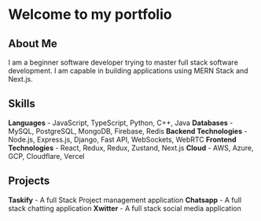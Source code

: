 # Welcome to my portfolio

## About Me
I am a beginner software developer trying to master full stack software development. I am capable in building applications using MERN Stack and Next.js.

## Skills
**Languages** - JavaScript, TypeScript, Python, C++, Java
**Databases** - MySQL, PostgreSQL, MongoDB, Firebase, Redis
**Backend Technologies** - Node.js, Express.js, Django, Fast API, WebSockets, WebRTC
**Frontend Technologies** - React, Redux, Redux, Zustand, Next.js
**Cloud** - AWS, Azure, GCP, Cloudflare, Vercel

## Projects
**Taskify** - A full Stack Project management application
**Chatsapp** - A full stack chatting application
**Xwitter** - A full stack social media application
